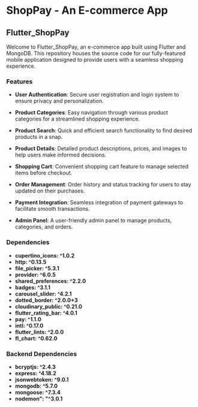 # ShopPay - An E-commerce App
## Flutter_ShopPay

Welcome to Flutter_ShopPay, an e-commerce app built using Flutter and MongoDB. This repository houses the source code for our fully-featured mobile application designed to provide users with a seamless shopping experience.

### Features
- **User Authentication**: Secure user registration and login system to ensure privacy and personalization.

- **Product Categories**: Easy navigation through various product categories for a streamlined shopping experience.

- **Product Search**: Quick and efficient search functionality to find desired products in a snap.

- **Product Details**: Detailed product descriptions, prices, and images to help users make informed decisions.

- **Shopping Cart**: Convenient shopping cart feature to manage selected items before checkout.

- **Order Management**: Order history and status tracking for users to stay updated on their purchases.

- **Payment Integration**: Seamless integration of payment gateways to facilitate smooth transactions.

- **Admin Panel**: A user-friendly admin panel to manage products, categories, and orders.

### Dependencies
- **cupertino_icons: ^1.0.2**
- **http: ^0.13.5**
- **file_picker: ^5.3.1**
- **provider: ^6.0.5**
- **shared_preferences: ^2.2.0**
- **badges: ^3.1.1**
- **carousel_slider: ^4.2.1**
- **dotted_border: ^2.0.0+3**
- **cloudinary_public: ^0.21.0**
- **flutter_rating_bar: ^4.0.1**
- **pay: ^1.1.0**
- **intl: ^0.17.0**
- **flutter_lints: ^2.0.0**
- **fl_chart: ^0.62.0**

### Backend Dependencies
- **bcryptjs: ^2.4.3**
- **express: ^4.18.2**
- **jsonwebtoken: ^9.0.1**
- **mongodb: ^5.7.0**
- **mongoose: ^7.3.4**
- **nodemon": "^3.0.1**
